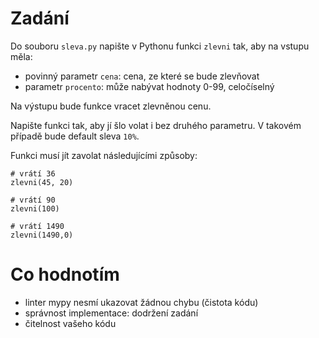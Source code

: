 # Zadání

Do souboru `sleva.py` napište v Pythonu funkci `zlevni` tak, aby na vstupu měla:
- povinný parametr `cena`: cena, ze které se bude zlevňovat
- parametr `procento`: může nabývat hodnoty 0-99, celočíselný

Na výstupu bude funkce vracet zlevněnou cenu.

Napište funkci tak, aby jí šlo volat i bez druhého parametru. V takovém případě bude default sleva `10%`.

Funkci musí jít zavolat následujícími způsoby:

```
# vrátí 36
zlevni(45, 20)

# vrátí 90
zlevni(100)

# vrátí 1490
zlevni(1490,0)
```

# Co hodnotím

- linter mypy nesmí ukazovat žádnou chybu (čistota kódu)
- správnost implementace: dodržení zadání
- čitelnost vašeho kódu